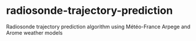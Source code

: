 # radiosonde-trajectory-prediction
 Radiosonde trajectory prediction algorithm using Météo-France Arpege and Arome weather models
